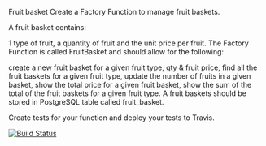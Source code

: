 Fruit basket
Create a Factory Function to manage fruit baskets.

A fruit basket contains:

1 type of fruit,
a quantity of fruit
and the unit price per fruit.
The Factory Function is called FruitBasket and should allow for the following:

create a new fruit basket for a given fruit type, qty & fruit price,
find all the fruit baskets for a given fruit type,
update the number of fruits in a given basket,
show the total price for a given fruit basket,
show the sum of the total of the fruit baskets for a given fruit type.
A fruit baskets should be stored in PostgreSQL table called fruit_basket.

Create tests for your function and deploy your tests to Travis.


[![Build Status](https://app.travis-ci.com/mdlangamandla/FruitBasket.svg?branch=master)](https://app.travis-ci.com/mdlangamandla/FruitBasket)
